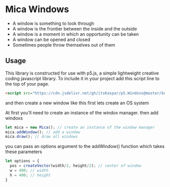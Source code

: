 # Mica Windows

- A window is something to look through
- A window is the frontier between the inside and the outside
- A window is a moment in which an opportunity can be taken
- A window can be opened and closed
- Sometimes people throw themselves out of them


## Usage

This library is constructed for use with p5.js, a simple lightweight creative coding javascript library.
To include it in your project add this script line to the top of your page.

```html
<script src="https://cdn.jsdelivr.net/gh/itsKaspar/p5.Windoxs@master/build/mica.min.js"></script>
```

and then create a new window like this
first lets create an OS system

At first you'll need to create an instance of the windox manager.
then add windoxs

```js
let mica = new Mica(); // create an instance of the window manager
mica.addWindow(); // add a window
mica.draw(); // draw all windows

```

you can pass an options argument to the addWindow() function which takes these parameters

```js
let options = {
  pos = createVector(width/2, height/2); // center of window
  w = 400; // width
  h = 400; // height
}
```
